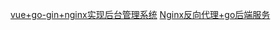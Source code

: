 [vue+go-gin+nginx实现后台管理系统](https://blog.csdn.net/hahachenchen789/article/details/105847926/)
[Nginx反向代理+go后端服务](https://www.cnblogs.com/guichenglin/p/12760698.html)